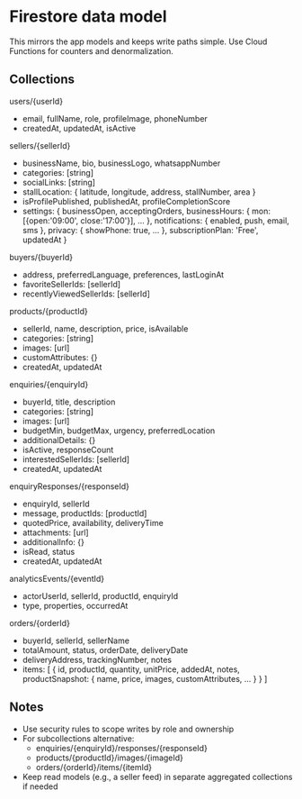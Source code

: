 # Firestore data model

This mirrors the app models and keeps write paths simple. Use Cloud Functions for counters and denormalization.

## Collections

users/{userId}
- email, fullName, role, profileImage, phoneNumber
- createdAt, updatedAt, isActive

sellers/{sellerId}
- businessName, bio, businessLogo, whatsappNumber
- categories: [string]
- socialLinks: [string]
- stallLocation: { latitude, longitude, address, stallNumber, area }
- isProfilePublished, publishedAt, profileCompletionScore
- settings: {
  businessOpen, acceptingOrders,
  businessHours: { mon: [{open:'09:00', close:'17:00'}], ... },
  notifications: { enabled, push, email, sms },
  privacy: { showPhone: true, ... },
  subscriptionPlan: 'Free',
  updatedAt
}

buyers/{buyerId}
- address, preferredLanguage, preferences, lastLoginAt
- favoriteSellerIds: [sellerId]
- recentlyViewedSellerIds: [sellerId]

products/{productId}
- sellerId, name, description, price, isAvailable
- categories: [string]
- images: [url]
- customAttributes: {}
- createdAt, updatedAt

enquiries/{enquiryId}
- buyerId, title, description
- categories: [string]
- images: [url]
- budgetMin, budgetMax, urgency, preferredLocation
- additionalDetails: {}
- isActive, responseCount
- interestedSellerIds: [sellerId]
- createdAt, updatedAt

enquiryResponses/{responseId}
- enquiryId, sellerId
- message, productIds: [productId]
- quotedPrice, availability, deliveryTime
- attachments: [url]
- additionalInfo: {}
- isRead, status
- createdAt, updatedAt

analyticsEvents/{eventId}
- actorUserId, sellerId, productId, enquiryId
- type, properties, occurredAt

orders/{orderId}
- buyerId, sellerId, sellerName
- totalAmount, status, orderDate, deliveryDate
- deliveryAddress, trackingNumber, notes
- items: [
  {
    id, productId, quantity, unitPrice, addedAt, notes,
    productSnapshot: { name, price, images, customAttributes, ... }
  }
]

## Notes
- Use security rules to scope writes by role and ownership
- For subcollections alternative:
  - enquiries/{enquiryId}/responses/{responseId}
  - products/{productId}/images/{imageId}
  - orders/{orderId}/items/{itemId}
- Keep read models (e.g., a seller feed) in separate aggregated collections if needed
